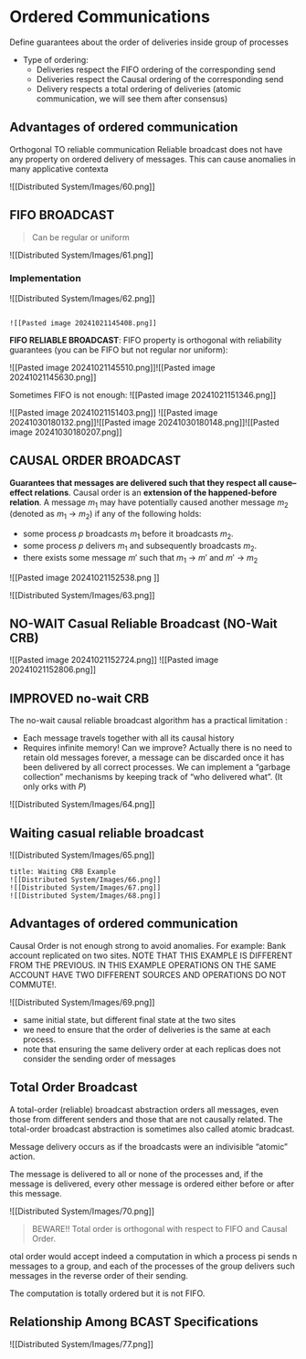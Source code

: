 # Ordered Communications
Define guarantees about the order of deliveries inside group of processes
- Type of ordering:
	- Deliveries respect the FIFO ordering of the corresponding send
	- Deliveries respect the Causal ordering of the corresponding send
	- Delivery respects a total ordering of deliveries (atomic communication, we will see them after consensus)

## Advantages of ordered communication
Orthogonal TO reliable communication
	Reliable broadcast does not have any property on ordered delivery of messages.
This can cause anomalies in many applicative contexta

![[Distributed System/Images/60.png]]

## FIFO BROADCAST

>Can be regular or uniform

![[Distributed System/Images/61.png]]

### Implementation
![[Distributed System/Images/62.png]]

```ad-example

![[Pasted image 20241021145408.png]]
```


**FIFO RELIABLE BROADCAST**:
FIFO property is orthogonal with reliability guarantees (you can be FIFO but not regular nor uniform):

![[Pasted image 20241021145510.png]]![[Pasted image 20241021145630.png]]

Sometimes FIFO is not enough:
![[Pasted image 20241021151346.png]]


![[Pasted image 20241021151403.png]]
![[Pasted image 20241030180132.png]]![[Pasted image 20241030180148.png]]![[Pasted image 20241030180207.png]]


## CAUSAL ORDER BROADCAST
**Guarantees that messages are delivered such that they respect all cause–effect relations**.
Causal order is an **extension of the happened-before relation**.
A message $m_1$ may have potentially caused another message $m_2$ (denoted as $m_1$ → $m_2$) if any of the following holds:
- some process $p$ broadcasts $m_1$ before it broadcasts $m_2$.
- some process $p$ delivers $m_1$ and subsequently broadcasts $m_2$.
- there exists some message $m′$ such that $m_1$ → $m′$ and $m′$ → $m_2$

![[Pasted image 20241021152538.png ]]

![[Distributed System/Images/63.png]]
## NO-WAIT Casual Reliable Broadcast (NO-Wait CRB)
![[Pasted image 20241021152724.png]]
![[Pasted image 20241021152806.png]]

## IMPROVED no-wait CRB
The no-wait causal reliable broadcast algorithm has a practical limitation :
- Each message travels together with all its causal history 
- Requires infinite memory! 
Can we improve? Actually there is no need to retain old messages forever, a message can be discarded once it has been delivered by all correct processes. We can implement a “garbage collection” mechanisms by keeping track of “who delivered what”. (It only orks with $P$)

![[Distributed System/Images/64.png]]

## Waiting casual reliable broadcast
![[Distributed System/Images/65.png]]

```ad-example
title: Waiting CRB Example
![[Distributed System/Images/66.png]]
![[Distributed System/Images/67.png]]
![[Distributed System/Images/68.png]]

```

## Advantages of ordered communication
Causal Order is not enough strong to avoid anomalies.
For example: Bank account replicated on two sites. NOTE THAT THIS EXAMPLE IS DIFFERENT FROM THE PREVIOUS. IN THIS EXAMPLE OPERATIONS ON THE SAME ACCOUNT HAVE TWO DIFFERENT SOURCES AND OPERATIONS DO NOT COMMUTE!.

![[Distributed System/Images/69.png]]

 - same initial state, but different final state at the two sites 
 - we need to ensure that the order of deliveries is the same at each process. 
 - note that ensuring the same delivery order at each replicas does not consider the sending order of messages

## Total Order Broadcast
A total-order (reliable) broadcast abstraction orders all messages, even those from different senders and those that are not causally related.
The total-order broadcast abstraction is sometimes also called atomic bradcast. 

Message delivery occurs as if the broadcasts were an indivisible “atomic” action.

The message is delivered to all or none of the processes and, if the message is delivered, every other message is ordered either before or after this message.

![[Distributed System/Images/70.png]]

>BEWARE!! Total order is orthogonal with respect to FIFO and Causal Order.

otal order would accept indeed a computation in which a process pi sends n messages to a group, and each of the processes of the group delivers such messages in the reverse order of their sending. 

The computation is totally ordered but it is not FIFO.

## Relationship Among BCAST Specifications
![[Distributed System/Images/77.png]]